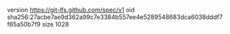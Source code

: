 version https://git-lfs.github.com/spec/v1
oid sha256:27acbe7ae9d362a99c7e3384b557ee4e5289548683dca6038dddf7f65a50b7f9
size 1028
